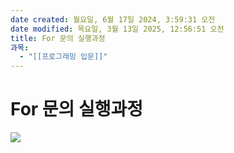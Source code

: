 ```yaml
---
date created: 월요일, 6월 17일 2024, 3:59:31 오전
date modified: 목요일, 3월 13일 2025, 12:56:51 오전
title: For 문의 실행과정
과목:
  - "[[프로그래밍 입문]]"
---
```


# For 문의 실행과정

![](https://i.imgur.com/a8Q2IOA.png)
